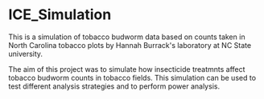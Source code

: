 # ICE_Simulation

This is a simulation of tobacco budworm data based on counts taken in North Carolina tobacco plots by Hannah Burrack's laboratory at NC State university.

The aim of this project was to simulate how insecticide treatmnts affect tobacco budworm counts in tobacco fields. This simulation can be used to test different analysis strategies and to perform power analysis.
